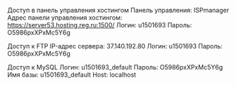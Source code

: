 Доступ в панель управления хостингом
Панель управления: ISPmanager
Адрес панели управления хостингом: https://server53.hosting.reg.ru:1500/
Логин: u1501693
Пароль: O5986pxXPxMc5Y6g


Доступ к FTP
IP-адрес сервера: 37.140.192.80
Логин: u1501693
Пароль: O5986pxXPxMc5Y6g

Доступ к MySQL
Логин: u1501693_default
Пароль: O5986pxXPxMc5Y6g
Имя базы: u1501693_default
Host: localhost